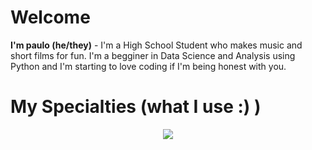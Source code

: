 # Welcome

**I'm paulo (he/they)** -  I'm a High School Student who makes music and short films for fun. I'm a begginer in Data Science and Analysis using Python and I'm starting to love coding if I'm being honest with you.


# My Specialties (what I use :) )
<p align="center">
  <a href="https://skillicons.dev">
    <img src="https://skillicons.dev/icons?i=py,vscode,pr,ps,ae,blender,discord,instagram" />
  </a>
</p>
